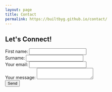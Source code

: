```yaml
---
layout: page
title: Contact
permalink: https://builtbyg.github.io/contact/
---
```


## Let's Connect!
<form
  action="https://formspree.io/f/xyzwqder"
  method="POST"
>
   <label>
    First name:
    <input type="name" name="First Name">
  </label><br>
   <label>
    Surname:
    <input type="name" name="Surname">
  </label><br>
  <label>
    Your email:
    <input type="email" name="email">
  </label><br>
  <label>
    Your message:
    <textarea name="message"></textarea>
  </label><br>
  <!-- your other form fields go here -->
  <button type="submit">Send</button>
</form>
<br>
